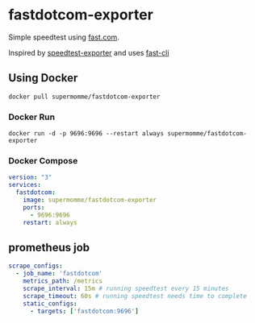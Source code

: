# fastdotcom-exporter
Simple speedtest using [fast.com](https://fast.com/).

Inspired by [speedtest-exporter](https://github.com/nlamirault/speedtest_exporter) and uses [fast-cli](https://github.com/sindresorhus/fast-cli)
## Using Docker
`docker pull supermomme/fastdotcom-exporter`

### Docker Run
`docker run -d -p 9696:9696 --restart always supermomme/fastdotcom-exporter`

 ### Docker Compose
```yaml
version: "3"
services:
  fastdotcom:
    image: supermomme/fastdotcom-exporter
    ports:
      - 9696:9696
    restart: always
```

## prometheus job
```yaml
scrape_configs:
  - job_name: 'fastdotcom'
    metrics_path: /metrics
    scrape_interval: 15m # running speedtest every 15 minutes
    scrape_timeout: 60s # running speedtest needs time to complete
    static_configs:
      - targets: ['fastdotcom:9696']
```